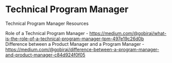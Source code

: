 # Technical Program Manager
Technical Program Manager Resources

Role of a Technical Program Manager - https://medium.com/@gobiraj/what-is-the-role-of-a-technical-program-manager-tpm-497e19c26d0b
Difference between a Product Manager and a Program Manager - https://medium.com/@gobiraj/difference-between-a-program-manager-and-product-manager-c84d924f0f05
